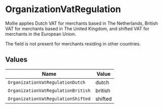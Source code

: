 # OrganizationVatRegulation

Mollie applies Dutch VAT for merchants based in The Netherlands, British VAT for merchants based in The United
Kingdom, and shifted VAT for merchants in the European Union.

The field is not present for merchants residing in other countries.


## Values

| Name                               | Value                              |
| ---------------------------------- | ---------------------------------- |
| `OrganizationVatRegulationDutch`   | dutch                              |
| `OrganizationVatRegulationBritish` | british                            |
| `OrganizationVatRegulationShifted` | shifted                            |
